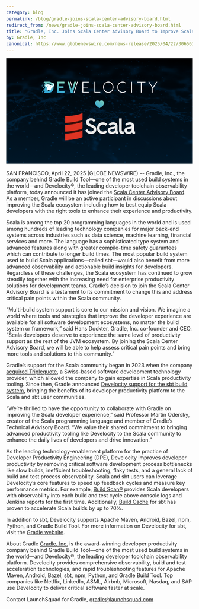 ```yaml
---
category: blog
permalink: /blog/gradle-joins-scala-center-advisory-board.html
redirect_from: /news/gradle-joins-scala-center-advisory-board.html
title: "Gradle, Inc. Joins Scala Center Advisory Board to Improve Scala Developer Experience"
by: Gradle, Inc
canonical: https://www.globenewswire.com/news-release/2025/04/22/3065619/0/en/Gradle-Inc-Joins-Scala-Center-Advisory-Board-to-Improve-Scala-Developer-Experience.html
---
```


![img](/resources/img/scala-gradle.png)

SAN FRANCISCO, April 22, 2025 (GLOBE NEWSWIRE) -- Gradle, Inc., the company behind Gradle Build Tool—one of the most used build systems in the world—and Develocity®, the leading developer toolchain observability platform, today announced it has joined the [Scala Center Advisory Board](https://scala.epfl.ch). 
As a member, Gradle will be an active participant in discussions about improving the Scala ecosystem including how to best equip Scala developers with the right tools to enhance their experience and productivity.

Scala is among the top 20 programming languages in the world and is used among hundreds of leading technology companies for major back-end systems across industries such as data science, machine learning, financial services and more. The language has a sophisticated type system and advanced features along with greater compile-time safety guarantees which can contribute to longer build times. The most popular build system used to build Scala applications—called sbt—would also benefit from more advanced observability and actionable build insights for developers. Regardless of these challenges, the Scala ecosystem has continued to grow steadily together with the increasing need for enterprise productivity solutions for development teams. Gradle’s decision to join the Scala Center Advisory Board is a testament to its commitment to change this and address critical pain points within the Scala community.

“Multi-build system support is core to our mission and vision. We imagine a world where tools and strategies that improve the developer experience are available for all software development ecosystems, no matter the build system or framework,” said Hans Dockter, Gradle, Inc. co-founder and CEO. “Scala developers deserve to experience the same level of productivity support as the rest of the JVM ecosystem. By joining the Scala Center Advisory Board, we will be able to help assess critical pain points and bring more tools and solutions to this community.”

Gradle’s support for the Scala community began in 2023 when the company [acquired Triplequote](https://gradle.com/press-media/gradle-inc.-acquires-triplequote-to-expand-developer-productivity-solutions-footprint/), a Swiss-based software development technology provider, which allowed the company to gain expertise in Scala productivity tooling. Since then, Gradle announced [Develocity support for the sbt build system](https://gradle.com/press-media/gradle-enterprise-expands-developer-productivity-solution-support-to-google-bazel-and-sbtscala-user-communities/), bringing the benefits of its developer productivity platform to the Scala and sbt user communities.

“We’re thrilled to have the opportunity to collaborate with Gradle on improving the Scala developer experience,” said Professor Martin Odersky, creator of the Scala programming language and member of Gradle’s Technical Advisory Board. “We value their shared commitment to bringing advanced productivity tooling like Develocity to the Scala community to enhance the daily lives of developers and drive innovation.”

As the leading technology-enablement platform for the practice of Developer Productivity Engineering (DPE), Develocity improves developer productivity by removing critical software development process bottlenecks like slow builds, inefficient troubleshooting, flaky tests, and a general lack of build and test process observability. Scala and sbt users can leverage Develocity’s core features to speed up feedback cycles and measure key performance metrics. For example, [Build Scan®](https://gradle.com/develocity/product/build-scan/) provides Scala developers with observability into each build and test cycle above console logs and Jenkins reports for the first time. Additionally, [Build Cache](https://gradle.com/develocity/product/build-cache/) for sbt has proven to accelerate Scala builds by up to 70%.

In addition to sbt, Develocity supports Apache Maven, Android, Bazel, npm, Python, and Gradle Build Tool. For more information on Develocity for sbt, visit the [Gradle website](https://gradle.com/develocity/solutions/sbt/).

About Gradle
[Gradle, Inc.](https://gradle.com) is the award-winning developer productivity company behind Gradle Build Tool—one of the most used build systems in the world—and Develocity®, the leading developer toolchain observability platform. Develocity provides comprehensive observability, build and test acceleration technologies, and rapid troubleshooting features for Apache Maven, Android, Bazel, sbt, npm, Python, and Gradle Build Tool. Top companies like Netflix, LinkedIn, ASML, Airbnb, Microsoft, Nasdaq, and SAP use Develocity to deliver critical software faster at scale.

Contact
LaunchSquad for Gradle, [gradle@launchsquad.com](mailto:gradle@launchsquad.com)
